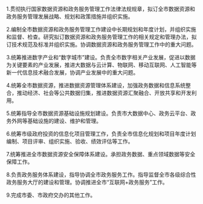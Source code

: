 1.贯彻执行国家数据资源和政务服务管理工作法律法规规章，拟订全市数据资源和政务服务管理发展战略、规划和政策措施并组织实施。

2.编制全市数据资源和政务服务管理工作建设中长期规划和年度计划，并组织实施和监督、检查。研究拟订数据资源和政务服务管理工作的相关规定和管理办法，拟订技术规范及标准并组织实施。协调数据资源和政务服务管理工作中的重大问题。

3.统筹推进数字产业和“数字城市”建设。负责全市数字相关产业发展，促进以数据为关键要素的产业发展，推进大数据与云计算、物联网、移动互联网、人工智能等新一代信息技术融合发展，协调产业发展中的重大问题。

4.统筹全市数据资源，推进数据资源管理体系建设，加强政务数据和信息系统整合，推动经济、社会等公共数据归集，推进数据资源汇聚融合、开放共享和开发利用。

5.统筹指导全市数据资源基础设施规划建设。负责市大数据中心、政务云平台、政务外网等基础设施的建设、维护和管理。

6.统筹市级政府投资的信息化项目管理工作，负责全市信息化规划和项目年度计划编制、项目评审、组织实施、验收、绩效评估等工作。

7.统筹推进全市数据资源安全保障体系建设。承担政务数据、重点领域数据等安全保障工作。

8.负责政务服务体系建设，指导协调全市政务服务工作。指导监督全市各级综合性政务服务大厅的建设和管理。协调推进全市“互联网+政务服务”工作。

9.完成市委、市政府交办的其他工作。